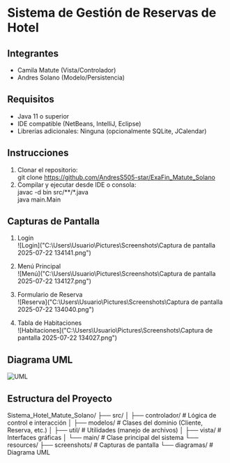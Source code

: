 # Sistema de Gestión de Reservas de Hotel

## Integrantes
- Camila Matute (Vista/Controlador)
- Andres Solano (Modelo/Persistencia)

## Requisitos
- Java 11 o superior
- IDE compatible (NetBeans, IntelliJ, Eclipse)
- Librerías adicionales: Ninguna (opcionalmente SQLite, JCalendar)

## Instrucciones
1. Clonar el repositorio:  
   git clone https://github.com/AndresS505-star/ExaFin_Matute_Solano
2. Compilar y ejecutar desde IDE o consola:  
   javac -d bin src/**/*.java  
   java main.Main

## Capturas de Pantalla
1. Login  
![Login]("C:\Users\Usuario\Pictures\Screenshots\Captura de pantalla 2025-07-22 134141.png")

2. Menú Principal  
![Menú]("C:\Users\Usuario\Pictures\Screenshots\Captura de pantalla 2025-07-22 134127.png")

3. Formulario de Reserva  
![Reserva]("C:\Users\Usuario\Pictures\Screenshots\Captura de pantalla 2025-07-22 134040.png")

4. Tabla de Habitaciones  
![Habitaciones]("C:\Users\Usuario\Pictures\Screenshots\Captura de pantalla 2025-07-22 134027.png")

## Diagrama UML
![UML](/resources/diagramas/uml_hotel.png)

## Estructura del Proyecto
Sistema_Hotel_Matute_Solano/
├── src/
│ ├── controlador/ # Lógica de control e interacción
│ ├── modelos/ # Clases del dominio (Cliente, Reserva, etc.)
│ ├── util/ # Utilidades (manejo de archivos)
│ ├── vista/ # Interfaces gráficas
│ └── main/ # Clase principal del sistema
└── resources/
├── screenshots/ # Capturas de pantalla
└── diagramas/ # Diagrama UML
